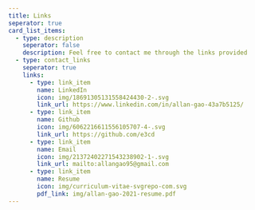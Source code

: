 ```yaml
---
title: Links
seperator: true
card_list_items:
  - type: description
    seperator: false
    description: Feel free to contact me through the links provided
  - type: contact_links
    seperator: true
    links:
      - type: link_item
        name: LinkedIn
        icon: img/18691305131558424430-2-.svg
        link_url: https://www.linkedin.com/in/allan-gao-43a7b5125/
      - type: link_item
        name: Github
        icon: img/6062216611556105707-4-.svg
        link_url: https://github.com/e3cd
      - type: link_item
        name: Email
        icon: img/21372402271543238902-1-.svg
        link_url: mailto:allangao95@gmail.com
      - type: link_item
        name: Resume
        icon: img/curriculum-vitae-svgrepo-com.svg
        pdf_link: img/allan-gao-2021-resume.pdf
---
```

